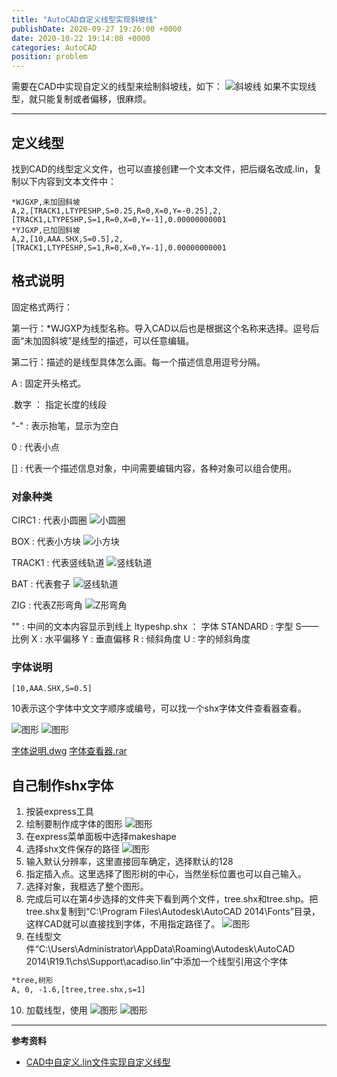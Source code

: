 ```yaml
---
title: "AutoCAD自定义线型实现斜坡线"
publishDate: 2020-09-27 19:26:00 +0000
date: 2020-10-22 19:14:08 +0000
categories: AutoCAD
position: problem
---
```


需要在CAD中实现自定义的线型来绘制斜坡线，如下：
![斜坡线](/static/posts/2020/2020-09-27-AutoCAD自定义线型实现斜坡线-01.jpg)
如果不实现线型，就只能复制或者偏移，很麻烦。

---

<div id="toc"></div>

## 定义线型

找到CAD的线型定义文件，也可以直接创建一个文本文件，把后缀名改成.lin，复制以下内容到文本文件中：

```
*WJGXP,未加固斜坡
A,2,[TRACK1,LTYPESHP,S=0.25,R=0,X=0,Y=-0.25],2,[TRACK1,LTYPESHP,S=1,R=0,X=0,Y=-1],0.00000000001
*YJGXP,已加固斜坡
A,2,[10,AAA.SHX,S=0.5],2,[TRACK1,LTYPESHP,S=1,R=0,X=0,Y=-1],0.00000000001
```

## 格式说明

固定格式两行：

第一行：*WJGXP为线型名称。导入CAD以后也是根据这个名称来选择。逗号后面“未加固斜坡”是线型的描述，可以任意编辑。

第二行：描述的是线型具体怎么画。每一个描述信息用逗号分隔。

A : 固定开头格式。

.数字 ： 指定长度的线段

"-" : 表示抬笔，显示为空白

0 : 代表小点

[] : 代表一个描述信息对象，中间需要编辑内容，各种对象可以组合使用。

### 对象种类

CIRC1 : 代表小圆圈
![小圆圈](/static/posts/2020/2020-09-27-AutoCAD自定义线型实现斜坡线-circ1.webp)

BOX : 代表小方块
![小方块](/static/posts/2020/2020-09-27-AutoCAD自定义线型实现斜坡线-box.webp)

TRACK1 : 代表竖线轨道
![竖线轨道](/static/posts/2020/2020-09-27-AutoCAD自定义线型实现斜坡线-track1.webp)

BAT : 代表套子
![竖线轨道](/static/posts/2020/2020-09-27-AutoCAD自定义线型实现斜坡线-bat.webp)

ZIG : 代表Z形弯角
![Z形弯角](/static/posts/2020/2020-09-27-AutoCAD自定义线型实现斜坡线-zig.webp)

"" : 中间的文本内容显示到线上
ltypeshp.shx ： 字体
STANDARD : 字型
S——比例
X : 水平偏移
Y : 垂直偏移
R : 倾斜角度
U : 字的倾斜角度

### 字体说明

`[10,AAA.SHX,S=0.5]`

10表示这个字体中文文字顺序或编号，可以找一个shx字体文件查看器查看。

![图形](/static/posts/2020/2020-09-27-AutoCAD自定义线型实现斜坡线-10.jpg)
![图形](/static/posts/2020/2020-09-27-AutoCAD自定义线型实现斜坡线-11.jpg)

<a href="/static/posts/2020/2020-09-27-AutoCAD自定义线型实现斜坡线-12.dwg" target="_blank">字体说明.dwg</a>
<a href="/static/posts/2020/2020-09-27-AutoCAD自定义线型实现斜坡线-13.rar" target="_blank">字体查看器.rar</a>

## 自己制作shx字体

1. 按装express工具
2. 绘制要制作成字体的图形
![图形](/static/posts/2020/2020-09-27-AutoCAD自定义线型实现斜坡线-05.jpg)
3. 在express菜单面板中选择makeshape
4. 选择shx文件保存的路径
![图形](/static/posts/2020/2020-09-27-AutoCAD自定义线型实现斜坡线-06.png)
5. 输入默认分辨率，这里直接回车确定，选择默认的128
6. 指定插入点。这里选择了图形树的中心，当然坐标位置也可以自己输入。
7. 选择对象，我框选了整个图形。
8. 完成后可以在第4步选择的文件夹下看到两个文件，tree.shx和tree.shp。把tree.shx复制到“C:\Program Files\Autodesk\AutoCAD 2014\Fonts”目录，这样CAD就可以直接找到字体，不用指定路径了。
![图形](/static/posts/2020/2020-09-27-AutoCAD自定义线型实现斜坡线-07.jpg)
9.  在线型文件“C:\Users\Administrator\AppData\Roaming\Autodesk\AutoCAD 2014\R19.1\chs\Support\acadiso.lin”中添加一个线型引用这个字体

```txt
*tree,树形
A, 0, -1.6,[tree,tree.shx,s=1]
```

10. 加载线型，使用
![图形](/static/posts/2020/2020-09-27-AutoCAD自定义线型实现斜坡线-08.jpg)
![图形](/static/posts/2020/2020-09-27-AutoCAD自定义线型实现斜坡线-09.jpg)

---

**参考资料**

- [CAD中自定义.lin文件实现自定义线型](https://www.jianshu.com/p/3ecd269769a8)